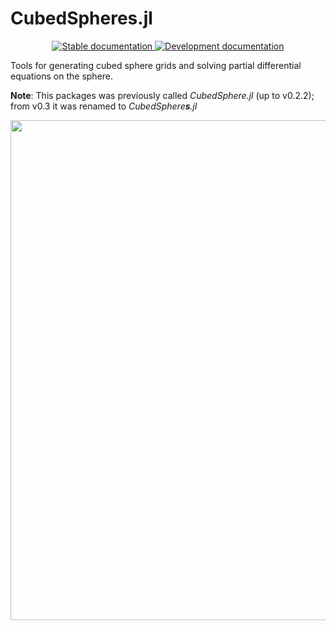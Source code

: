 # CubedSpheres.jl

<p align="center">
  <a href="https://clima.github.io/CubedSpheres.jl/stable">
    <img alt="Stable documentation" src="https://img.shields.io/badge/documentation-stable%20release-blue?style=flat-square">
  </a>
  <a href="https://clima.github.io/CubedSpheres.jl/dev">
    <img alt="Development documentation" src="https://img.shields.io/badge/documentation-in%20development-orange?style=flat-square">
  </a>
</p>

Tools for generating cubed sphere grids and solving partial differential equations on the sphere.

**Note**: This packages was previously called _CubedSphere.jl_ (up to v0.2.2); from v0.3 it was renamed to _CubedSphere**s**.jl_

<img width="800" src="https://user-images.githubusercontent.com/7112768/212180356-3ffc036d-47c4-467b-9f58-5c2beafe67ef.png">
